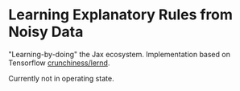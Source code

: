# Learning Explanatory Rules from Noisy Data

"Learning-by-doing" the Jax ecosystem.
Implementation based on Tensorflow [crunchiness/lernd](https://github.com/crunchiness/lernd).

Currently not in operating state.

